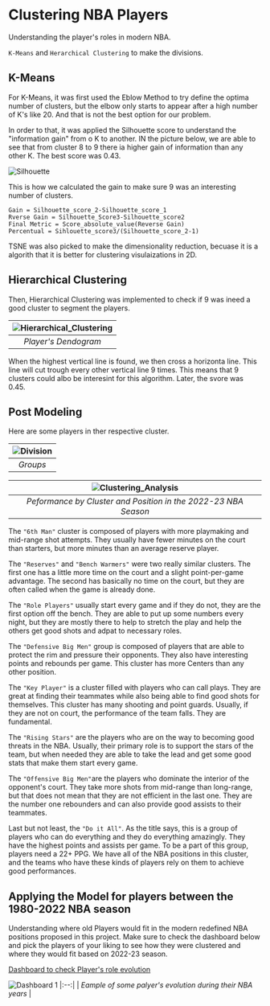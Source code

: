# Clustering NBA Players
Understanding the player's roles in modern NBA.

`K-Means` and `Herarchical Clustering` to make the divisions.

## K-Means

For K-Means, it was first used the Eblow Method to try define the optima number of clusters, but the elbow only starts to appear after a high number of K's like 20. And that is not the best option for our problem.

In order to that, it was applied the Silhouette score to understand the "information gain" from o K to another. IN the picture below, we are able to see that from cluster 8 to 9 there ia higher gain of information than any other K. The best score was 0.43.

![Silhouette](https://user-images.githubusercontent.com/84348494/223659252-56e9293b-f3cb-4116-8490-ea9162e13d27.png)

This is how we calculated the gain to make sure 9 was an interesting number of clusters.

```
Gain = Silhouette_score_2-Silhouette_score_1
Rverse Gain = Silhouette_Score3-Silhouette_score2
Final Metric = Score_absolute_value(Reverse Gain)
Percentual = Sihlouette_score3/(Silhouette_score_2-1)
```

TSNE was also picked to make the dimensionality reduction, becuase it is a algorith that it is better for clustering visulaizations in 2D.

## Hierarchical Clustering

Then, Hierarchical Clustering was implemented to check if 9 was ineed a good cluster to segment the players. 

|![Hierarchical_Clustering](https://user-images.githubusercontent.com/84348494/223669263-e196d3b7-bb27-47a7-9164-bcdac8c1ae99.png)|
|:--:| 
| *Player's Dendogram* |

  
When the highest vertical line is found, we then cross a horizonta line. This line will cut trough every other vertical line 9 times. This means that 9 clusters could albo be interesint for this algorithm. Later, the svore was 0.45.

## Post Modeling

Here are some players in ther respective cluster.

|![Division](https://user-images.githubusercontent.com/84348494/226556674-162d82e1-bea7-44a0-b964-350c4ad38d6e.png)|
|:--:| 
| *Groups* |

|![Clustering_Analysis](https://user-images.githubusercontent.com/84348494/223670351-8da43c14-da1d-4ea2-861c-b061ca10e3f8.png)|
|:--:| 
| *Peformance by Cluster and Position in the 2022-23 NBA Season* |


The `"6th Man"` cluster is composed of players with more playmaking and mid-range shot attempts. They usually have fewer minutes on the court than starters, but more minutes than an average reserve player.

The `"Reserves"` and `"Bench Warmers"` were two really similar clusters. The first one has a little more time on the court and a slight point-per-game advantage. The second has basically no time on the court, but they are often called when the game is already done.

The `"Role Players"` usually start every game and if they do not, they are the first option off the bench. They are able to put up some numbers every night, but they are mostly there to help to stretch the play and help the others get good shots and adpat to necessary roles.

The `"Defensive Big Men"` group is composed of players that are able to protect the rim and pressure their opponents. They also have interesting points and rebounds per game. This cluster has more Centers than any other position.

The `"Key Player"` is a cluster filled with players who can call plays. They are great at finding their teammates while also being able to find good shots for themselves. This cluster has many shooting and point guards. Usually, if they are not on court, the performance of the team falls. They are fundamental.

The `"Rising Stars"` are the players who are on the way to becoming good threats in the NBA. Usually, their primary role is to support the stars of the team, but when needed they are able to take the lead and get some good stats that make them start every game.

The `"Offensive Big Men"`are the players who dominate the interior of the opponent's court. They take more shots from mid-range than long-range, but that does not mean that they are not efficient in the last one. They are the number one rebounders and can also provide good assists to their teammates.

Last but not least, the `"Do it All"`. As the title says, this is a group of players who can do everything and they do everything amazingly. They have the highest points and assists per game. To be a part of this group, players need a 22+ PPG. We have all of the NBA positions in this cluster, and the teams who have these kinds of players rely on them to achieve good performances.

## Applying the Model for players between the 1980-2022 NBA season

Understanding where old Players would fit in the modern redefined NBA positions proposed in this project. Make sure to check the dashboard below and pick the players of your liking to see how they were clustered and where they would fit based on 2022-23 season.

[Dashboard to check Player's role evolution](https://public.tableau.com/app/profile/ana.beatriz.oliveira.de.macedo/viz/NBA_Cluster_Roles_AnaMacedo/Dashboard1)

![Dashboard 1](https://user-images.githubusercontent.com/84348494/226567483-84d98217-6de3-4968-bfe0-d48d1df02549.png)
|:--:| 
| *Eample of some palyer's evolution during their NBA years* |
